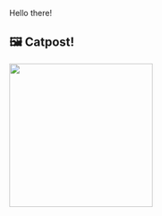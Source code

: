 Hello there!



## 🖼️ Catpost!

<sub>
    <img src="https://cdn2.thecatapi.com/images/5mc.jpg" height="256">
</sub>


